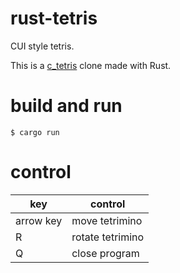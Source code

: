 # rust-tetris

CUI style tetris.

This is a [c_tetris](https://github.com/ABC10946/c_tetris) clone made with Rust.

# build and run

```
$ cargo run
```

# control

| key       | control          |
| --------- | ---------------- |
| arrow key | move tetrimino   |
| R         | rotate tetrimino |
| Q         | close program    |
